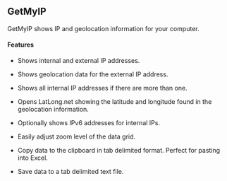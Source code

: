 ## GetMyIP
GetMyIP shows IP and geolocation information for your computer.

#### Features

* Shows internal and external IP addresses.

* Shows geolocation data for the external IP address.

* Shows all internal IP addresses if there are more than one.

* Opens LatLong.net showing the latitude and longitude found in the geolocation information.

* Optionally shows IPv6 addresses for internal IPs.

* Easily adjust zoom level of the data grid.

* Copy data to the clipboard in tab delimited format. Perfect for pasting into Excel.

* Save data to a tab delimited text file.


